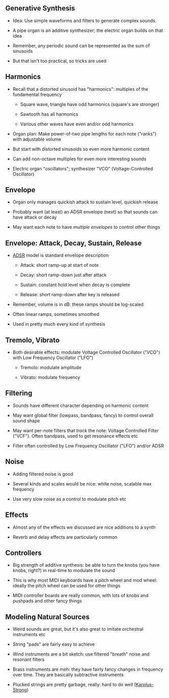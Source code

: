 ## Generative Synthesis

* Idea: Use simple waveforms and filters to generate complex
  sounds.

* A pipe organ is an additive synthesizer; the electric
  organ builds on that idea

* Remember, any periodic sound can be represented as the sum
  of sinusoids

* But that isn't too practical, so tricks are used

## Harmonics

* Recall that a distorted sinusoid has "harmonics": multiples
  of the fundamental frequency

  * Square wave, triangle have odd harmonics
    (square's are stronger)

  * Sawtooth has all harmonics

  * Various other waves have even and/or odd harmonics

* Organ plan: Make power-of-two pipe lengths for each note
  ("ranks") with adjustable volume

* But start with distorted sinusoids so even more harmonic
  content

* Can add non-octave multiples for even more interesting
  sounds

* Electric organ "oscillators"; synthesizer "VCO"
  (Voltage-Controlled Oscillator)

## Envelope

* Organ only manages quickish attack to sustain level,
  quickish release

* Probably want (at least) an ADSR envelope (next) so that
  sounds can have attack or decay

* May want each note to have *multiple envelopes* to control
  other things

## Envelope: Attack, Decay, Sustain, Release

* [ADSR](https://blog.landr.com/adsr-envelopes-infographic/)
  model is standard envelope description

  * Attack: short ramp-up at start of note

  * Decay: short ramp-down just after attack

  * Sustain: constant hold level when decay is complete

  * Release: short ramp-down after key is released

* Remember, volume is in dB: these ramps should be log-scaled

* Often linear ramps, sometimes smoothed

* Used in pretty much every kind of synthesis

## Tremolo, Vibrato

* Both desirable effects: modulate Voltage Controlled
  Oscillator ("VCO") with Low Frequency Oscillator ("LFO")

  * Tremolo: modulate amplitude

  * Vibrato: modulate frequency

## Filtering

* Sounds have different character depending on harmonic
  content

* May want global filter (lowpass, bandpass, fancy) to
  control overall sound shape

* May want per-note filters that *track* the note: Voltage
  Controlled Filter ("VCF").  Often bandpass, used to get
  resonance effects etc

* Filter often controlled by Low Frequency Oscillator
  ("LFO") and/or ADSR

## Noise

* Adding filtered noise is good

* Several kinds and scales would be nice: white noise,
  scalable max frequency

* Use very slow noise as a control to modulate pitch etc

## Effects

* Almost any of the effects we discussed are nice additions
  to a synth

* Reverb and delay effects are particularly common

## Controllers

* Big strength of additive synthesis: be able to turn the
  knobs (you have knobs, right?) in real-time to modulate
  the sound

* This is why most MIDI keyboards have a pitch wheel and mod
  wheel: ideally the pitch wheel can be used for other things

* MIDI controller boards are really common, with lots of
  knobs and pushpads and other fancy things

## Modeling Natural Sources

* Weird sounds are great, but it's also great to imitate
  orchestral instruments etc

* String "pads" are fairly easy to achieve

* Wind instruments are a bit sketch: use filtered "breath" noise and
  resonant filters

* Brass instruments are meh: they have fairly fancy
  changes in frequency over time. They are basically
  subtractive instruments

* Plucked strings are pretty garbage, really: hard to do
  well ([Karplus-Strong](https://en.wikipedia.org/wiki/Karplus%E2%80%93Strong_string_synthesis))

